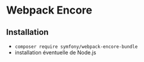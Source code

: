 # Webpack Encore

## Installation
- `composer require symfony/webpack-encore-bundle`
- installation éventuelle de Node.js